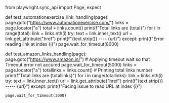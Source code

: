 from playwright.sync_api import Page, expect

def test_automationexercise_link_handling(page):
    page.goto("https://www.automationexercise.com/")
    links = page.locator("a")
    total = links.count()
    print(f"Total links are {total}")
    for i in range(total):
        link = links.nth(i)
        try:
            text = link.inner_text()
            url = link.get_attribute("href")
            print(f"{text.strip()} ---- {url}")
        except:
            print(f"Error reading link at index {i}")
    page.wait_for_timeout(8000)

def test_amazon_links_handling(page):
    page.goto("https://www.amazon.in/")
    # Applying timeout wait so that Timeout error not accured
    page.wait_for_timeout(5000)
    links = page.locator("a")
    totallinks = links.count()
    # Printing total links number
    print(f"Total links are {totallinks}")
    for i in range(totallinks):
        link = links.nth(i)
        try:
            text = link.inner_text()
            url = link.get_attribute("href")
            print(f"{text.strip()}  -----   {url}")
        except:
            print(f"Facing issue to read URL at index {i}")

    page.wait_for_timeout(3000)
